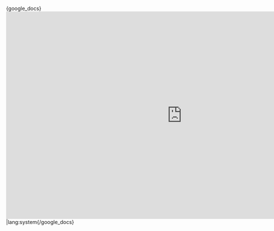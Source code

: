 {google_docs}<iframe src="https://docs.google.com/presentation/d/e/2PACX-1vSno_v3if6P9nmKQJ8TopsyezAFY79x_cIWRRC02iDdgpc-hvxMFwS9krqeOaY3CIPYFnFm6oEmuULT/embed?start=false&loop=false&delayms=3000" 
frameborder="0" 
width="960" 
height="569" 
allowfullscreen="true" 
mozallowfullscreen="true" 
webkitallowfullscreen="true"></iframe>|lang:system{/google_docs}

